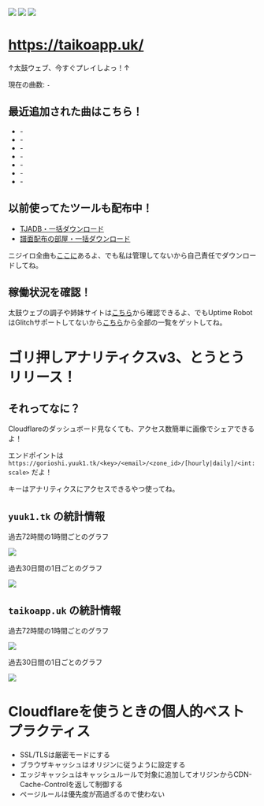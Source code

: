 [![](https://badgen.net/badge/github/yuukialpha/0D1117?icon)](https://github.com/yuukialpha)
[![](https://badgen.net/badge/codeberg/mofusky/2185D0)](https://codeberg.org/mofusky)
![](https://badgen.net/badge/paypay/yfpk/FF0E33)

# https://taikoapp.uk/
↑太鼓ウェブ、今すぐプレイしよっ！↑

現在の曲数: <code id="taiko-size">-</code>

## 最近追加された曲はこちら！

- <span id="taiko-last-song-1">-</span>
- <span id="taiko-last-song-2">-</span>
- <span id="taiko-last-song-3">-</span>
- <span id="taiko-last-song-4">-</span>
- <span id="taiko-last-song-5">-</span>
- <span id="taiko-last-song-6">-</span>
- <span id="taiko-last-song-7">-</span>

## 以前使ってたツールも配布中！

- [TJADB・一括ダウンロード](https://codeberg.org/mofusky/tjadb-downloader)
- [譜面配布の部屋・一括ダウンロード](https://codeberg.org/mofusky/humenroom-downloader)

ニジイロ全曲も[ここに](https://drive.google.com/drive/folders/19eGJLDkiTt2qsJ2-YMrhvuV6VvxZYcWE?usp=sharing)あるよ、でも私は管理してないから自己責任でダウンロードしてね。

## 稼働状況を確認！

太鼓ウェブの調子や姉妹サイトは[こちら](https://stats.uptimerobot.com/vvPZrsOyo5/)から確認できるよ、でもUptime RobotはGlitchサポートしてないから[こちら](https://rentry.co/f3c9y)から全部の一覧をゲットしてね。

# ゴリ押しアナリティクスv3、とうとうリリース！
## それってなに？
Cloudflareのダッシュボード見なくても、アクセス数簡単に画像でシェアできるよ！

エンドポイントは `https://gorioshi.yuuk1.tk/<key>/<email>/<zone_id>/[hourly|daily]/<int:scale>` だよ！

キーはアナリティクスにアクセスできるやつ使ってね。

## `yuuk1.tk` の統計情報

過去72時間の1時間ごとのグラフ

![](https://gorioshi.yuuk1.tk/xFksuatVZcO5_r_JpSak7wRxV0r3OMD-Qe1WxjXC/skifree@skiff.com/3ace6ae0587033b37c79e168cf60c234/hourly/72)

過去30日間の1日ごとのグラフ

![](https://gorioshi.yuuk1.tk/xFksuatVZcO5_r_JpSak7wRxV0r3OMD-Qe1WxjXC/skifree@skiff.com/3ace6ae0587033b37c79e168cf60c234/daily/30)

## `taikoapp.uk` の統計情報

過去72時間の1時間ごとのグラフ

![](https://gorioshi.yuuk1.tk/xFksuatVZcO5_r_JpSak7wRxV0r3OMD-Qe1WxjXC/skifree@skiff.com/176677a44c89b3aa8ab0a33f2d7108c3/hourly/72)

過去30日間の1日ごとのグラフ

![](https://gorioshi.yuuk1.tk/xFksuatVZcO5_r_JpSak7wRxV0r3OMD-Qe1WxjXC/skifree@skiff.com/176677a44c89b3aa8ab0a33f2d7108c3/daily/30)

# Cloudflareを使うときの個人的ベストプラクティス

- SSL/TLSは厳密モードにする
- ブラウザキャッシュはオリジンに従うように設定する
- エッジキャッシュはキャッシュルールで対象に追加してオリジンからCDN-Cache-Controlを返して制御する
- ページルールは優先度が高過ぎるので使わない

